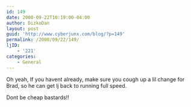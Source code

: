 ```yaml
---
id: 149
date: 2000-09-22T10:19:00-04:00
author: DizkoDan
layout: post
guid: 'http://www.cyberjunx.com/blog/?p=149'
permalink: /2000/09/22/149/
ljID:
    - '221'
categories:
    - General
---
```


Oh yeah, If you havent already, make sure you cough up a lil change for Brad, so he can get lj back to running full speed.

Dont be cheap bastards!!